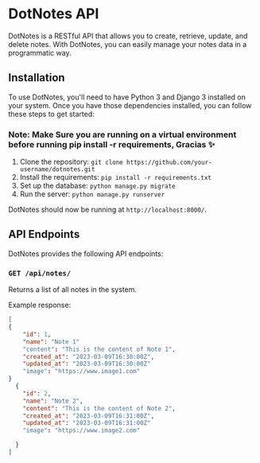 # DotNotes API

DotNotes is a RESTful API that allows you to create, retrieve, update, and delete notes. With DotNotes, you can easily manage your notes data in a programmatic way.

## Installation

To use DotNotes, you'll need to have Python 3 and Django 3 installed on your system. Once you have those dependencies installed, you can follow these steps to get started:
### Note: Make Sure you are running on a virtual environment before running pip install -r requirements, Gracias :sparkles: 

1. Clone the repository: ```git clone https://github.com/your-username/dotnotes.git ```
2. Install the requirements: ``` pip install -r requirements.txt ```
3. Set up the database: `python manage.py migrate`
4. Run the server: `python manage.py runserver`

DotNotes should now be running at `http://localhost:8000/`.

## API Endpoints

DotNotes provides the following API endpoints:

### `GET /api/notes/`

Returns a list of all notes in the system.

Example response:

```json
[
{
    "id": 1,
    "name": "Note 1"
    "content": "This is the content of Note 1",
    "created_at": "2023-03-09T16:30:00Z",
    "updated_at": "2023-03-09T16:30:00Z"
    "image": "https://www.image1.com"
}
  {
    "id": 2,
    "name": "Note 2",
    "content": "This is the content of Note 2",
    "created_at": "2023-03-09T16:31:00Z",
    "updated_at": "2023-03-09T16:31:00Z"
    "image": "https://www.image2.com"

  }
]
